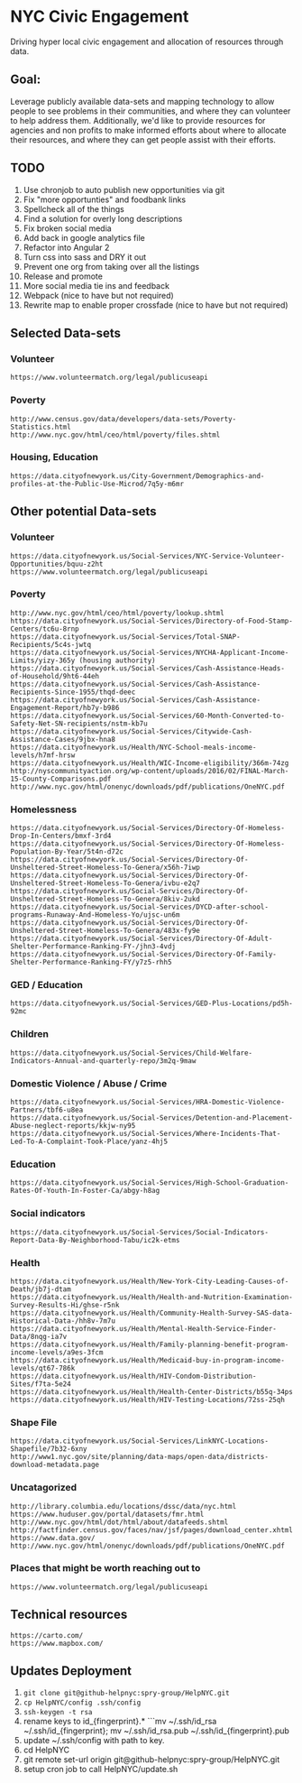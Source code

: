 # NYC Civic Engagement
Driving hyper local civic engagement and allocation of resources through data.

## Goal:
Leverage publicly available data-sets and mapping technology to allow people to see problems in their communities, and where they can volunteer to help address them.  Additionally, we'd like to provide resources for agencies and non profits to make informed efforts about where to allocate their resources, and where they can get people assist with their efforts.


## TODO
1. Use chronjob to auto publish new opportunities via git
1. Fix "more opportunties" and foodbank links
1. Spellcheck all of the things
1. Find a solution for overly long descriptions
1. Fix broken social media
1. Add back in google analytics file
1. Refactor into Angular 2
1. Turn css into sass and DRY it out
1. Prevent one org from taking over all the listings
1. Release and promote
1. More social media tie ins and feedback
1. Webpack (nice to have but not required)
1. Rewrite map to enable proper crossfade (nice to have but not required)



## Selected Data-sets

### Volunteer
	https://www.volunteermatch.org/legal/publicuseapi

### Poverty
	http://www.census.gov/data/developers/data-sets/Poverty-Statistics.html
	http://www.nyc.gov/html/ceo/html/poverty/files.shtml

### Housing, Education
	https://data.cityofnewyork.us/City-Government/Demographics-and-profiles-at-the-Public-Use-Microd/7q5y-m6mr

## Other potential Data-sets

### Volunteer
	https://data.cityofnewyork.us/Social-Services/NYC-Service-Volunteer-Opportunities/bquu-z2ht
	https://www.volunteermatch.org/legal/publicuseapi


### Poverty
	http://www.nyc.gov/html/ceo/html/poverty/lookup.shtml
	https://data.cityofnewyork.us/Social-Services/Directory-of-Food-Stamp-Centers/tc6u-8rnp
	https://data.cityofnewyork.us/Social-Services/Total-SNAP-Recipients/5c4s-jwtq
	https://data.cityofnewyork.us/Social-Services/NYCHA-Applicant-Income-Limits/yizy-365y (housing authority)
	https://data.cityofnewyork.us/Social-Services/Cash-Assistance-Heads-of-Household/9ht6-44eh
	https://data.cityofnewyork.us/Social-Services/Cash-Assistance-Recipients-Since-1955/thqd-deec
	https://data.cityofnewyork.us/Social-Services/Cash-Assistance-Engagement-Report/hb7y-b986
	https://data.cityofnewyork.us/Social-Services/60-Month-Converted-to-Safety-Net-SN-recipients/nstm-kb7u
	https://data.cityofnewyork.us/Social-Services/Citywide-Cash-Assistance-Cases/9jbx-hna8
	https://data.cityofnewyork.us/Health/NYC-School-meals-income-levels/h7mf-hrsw
	https://data.cityofnewyork.us/Health/WIC-Income-eligibility/366m-74zg
	http://nyscommunityaction.org/wp-content/uploads/2016/02/FINAL-March-15-County-Comparisons.pdf
	http://www.nyc.gov/html/onenyc/downloads/pdf/publications/OneNYC.pdf

### Homelessness
	https://data.cityofnewyork.us/Social-Services/Directory-Of-Homeless-Drop-In-Centers/bmxf-3rd4
	https://data.cityofnewyork.us/Social-Services/Directory-Of-Homeless-Population-By-Year/5t4n-d72c
	https://data.cityofnewyork.us/Social-Services/Directory-Of-Unsheltered-Street-Homeless-To-Genera/x56h-7iwp
	https://data.cityofnewyork.us/Social-Services/Directory-Of-Unsheltered-Street-Homeless-To-Genera/ivbu-e2q7
	https://data.cityofnewyork.us/Social-Services/Directory-Of-Unsheltered-Street-Homeless-To-Genera/8kiv-2ukd
	https://data.cityofnewyork.us/Social-Services/DYCD-after-school-programs-Runaway-And-Homeless-Yo/ujsc-un6m
	https://data.cityofnewyork.us/Social-Services/Directory-Of-Unsheltered-Street-Homeless-To-Genera/483x-fy9e
	https://data.cityofnewyork.us/Social-Services/Directory-Of-Adult-Shelter-Performance-Ranking-FY-/jhn3-4vdj
	https://data.cityofnewyork.us/Social-Services/Directory-Of-Family-Shelter-Performance-Ranking-FY/y7z5-rhh5

### GED / Education
	https://data.cityofnewyork.us/Social-Services/GED-Plus-Locations/pd5h-92mc

### Children
	https://data.cityofnewyork.us/Social-Services/Child-Welfare-Indicators-Annual-and-quarterly-repo/3m2q-9maw

### Domestic Violence / Abuse / Crime
	https://data.cityofnewyork.us/Social-Services/HRA-Domestic-Violence-Partners/tbf6-u8ea
	https://data.cityofnewyork.us/Social-Services/Detention-and-Placement-Abuse-neglect-reports/kkjw-ny95
	https://data.cityofnewyork.us/Social-Services/Where-Incidents-That-Led-To-A-Complaint-Took-Place/yanz-4hj5

### Education
	https://data.cityofnewyork.us/Social-Services/High-School-Graduation-Rates-Of-Youth-In-Foster-Ca/abgy-h8ag

### Social indicators
	https://data.cityofnewyork.us/Social-Services/Social-Indicators-Report-Data-By-Neighborhood-Tabu/ic2k-etms

### Health
	https://data.cityofnewyork.us/Health/New-York-City-Leading-Causes-of-Death/jb7j-dtam
	https://data.cityofnewyork.us/Health/Health-and-Nutrition-Examination-Survey-Results-Hi/ghse-r5nk
	https://data.cityofnewyork.us/Health/Community-Health-Survey-SAS-data-Historical-Data-/hh8v-7m7u
	https://data.cityofnewyork.us/Health/Mental-Health-Service-Finder-Data/8nqg-ia7v
	https://data.cityofnewyork.us/Health/Family-planning-benefit-program-income-levels/a9es-3fcm
	https://data.cityofnewyork.us/Health/Medicaid-buy-in-program-income-levels/qt67-786k
	https://data.cityofnewyork.us/Health/HIV-Condom-Distribution-Sites/f7ta-5e24
	https://data.cityofnewyork.us/Health/Health-Center-Districts/b55q-34ps
	https://data.cityofnewyork.us/Health/HIV-Testing-Locations/72ss-25qh

### Shape File
	https://data.cityofnewyork.us/Social-Services/LinkNYC-Locations-Shapefile/7b32-6xny
	http://www1.nyc.gov/site/planning/data-maps/open-data/districts-download-metadata.page

### Uncatagorized
	http://library.columbia.edu/locations/dssc/data/nyc.html
	https://www.huduser.gov/portal/datasets/fmr.html
	http://www.nyc.gov/html/dot/html/about/datafeeds.shtml
	http://factfinder.census.gov/faces/nav/jsf/pages/download_center.xhtml
	https://www.data.gov/
	http://www.nyc.gov/html/onenyc/downloads/pdf/publications/OneNYC.pdf

### Places that might be worth reaching out to
	https://www.volunteermatch.org/legal/publicuseapi

## Technical resources
	https://carto.com/
	https://www.mapbox.com/

## Updates Deployment

1. ```git clone git@github-helpnyc:spry-group/HelpNYC.git``` 
1. ```cp HelpNYC/config .ssh/config```
1. ```ssh-keygen -t rsa``` 
1. rename keys to id_{fingerprint}.* ```mv ~/.ssh/id_rsa ~/.ssh/id_{fingerprint}; mv ~/.ssh/id_rsa.pub ~/.ssh/id_{fingerprint}.pub
1. update ~/.ssh/config with path to key.
1. cd HelpNYC
1. git remote set-url origin git@github-helpnyc:spry-group/HelpNYC.git
1. setup cron job to call HelpNYC/update.sh 
